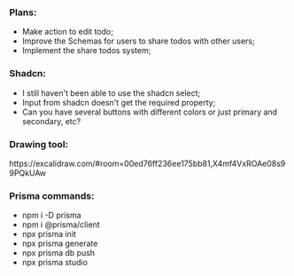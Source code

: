 <h3>Plans:</h3>
<ul>
    <li>Make action to edit todo;</li>
    <li>Improve the Schemas for users to share todos with other users;</li>
    <li>Implement the share todos system;</li>
</ul>


<h3>Shadcn:</h3> 
<ul>
    <li>I still haven't been able to use the shadcn select;</li>
    <li>Input from shadcn doesn't get the required property;</li>
    <li>Can you have several buttons with different colors or just primary and secondary, etc?</li>
</ul>

<h3>Drawing tool:</h3>
https://excalidraw.com/#room=00ed76ff236ee175bb81,X4mf4VxROAe08s99PQkUAw

<h3>Prisma commands:</h3>
<ul>
    <li>npm i -D prisma</li>
    <li>npm i @prisma/client</li>
    <li>npx prisma init</li>
    <li>npx prisma generate</li>
    <li>npx prisma db push</li>
    <li>npx prisma studio</li>
</ul>